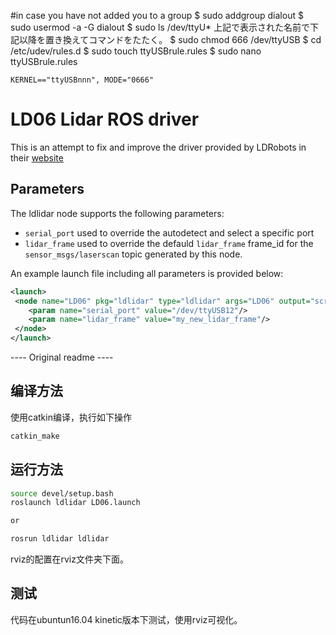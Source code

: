 #in case you have not added you to a group
	$ sudo addgroup <username> dialout
	$ sudo usermod -a -G dialout <username>
	$ sudo ls /dev/ttyU*
	上記で表示された名前で下記以降を置き換えてコマンドをたたく。
	$ sudo chmod 666 /dev/ttyUSB<nnn>
	$ cd /etc/udev/rules.d
	$ sudo touch ttyUSB<nnn>rule.rules
	$ sudo nano ttyUSB<nnn>rule.rules

	KERNEL=="ttyUSBnnn", MODE="0666"

# LD06 Lidar ROS driver

This is an attempt to fix and improve the driver provided by LDRobots in their
[website](https://www.ldrobot.com/download/44)

## Parameters

The ldlidar node supports the following parameters:

* `serial_port` used to override the autodetect and select a specific port
* `lidar_frame` used to override the defauld `lidar_frame` frame_id for the 
  `sensor_msgs/laserscan` topic generated by this node.

An example launch file including all parameters is provided below:

```xml
<launch>
 <node name="LD06" pkg="ldlidar" type="ldlidar" args="LD06" output="screen" >
    <param name="serial_port" value="/dev/ttyUSB12"/>
    <param name="lidar_frame" value="my_new_lidar_frame"/>
 </node>
</launch>
```


---- Original readme ----

## 编译方法

使用catkin编译，执行如下操作

```sh
catkin_make

```



## 运行方法

```sh
source devel/setup.bash
roslaunch ldlidar LD06.launch 

or

rosrun ldlidar ldlidar 
```

rviz的配置在rviz文件夹下面。



## 测试

代码在ubuntun16.04 kinetic版本下测试，使用rviz可视化。
